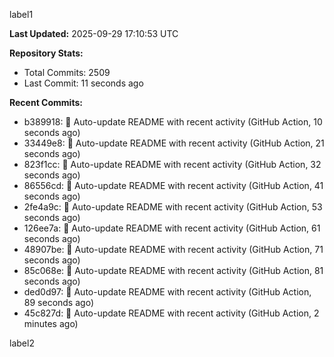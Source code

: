 
label1 
<!-- ACTIVITY_START -->
**Last Updated:** 2025-09-29 17:10:53 UTC

**Repository Stats:**
- Total Commits: 2509
- Last Commit: 11 seconds ago

**Recent Commits:**
- b389918: 🤖 Auto-update README with recent activity (GitHub Action, 10 seconds ago)
- 33449e8: 🤖 Auto-update README with recent activity (GitHub Action, 21 seconds ago)
- 823f1cc: 🤖 Auto-update README with recent activity (GitHub Action, 32 seconds ago)
- 86556cd: 🤖 Auto-update README with recent activity (GitHub Action, 41 seconds ago)
- 2fe4a9c: 🤖 Auto-update README with recent activity (GitHub Action, 53 seconds ago)
- 126ee7a: 🤖 Auto-update README with recent activity (GitHub Action, 61 seconds ago)
- 48907be: 🤖 Auto-update README with recent activity (GitHub Action, 71 seconds ago)
- 85c068e: 🤖 Auto-update README with recent activity (GitHub Action, 81 seconds ago)
- ded0d97: 🤖 Auto-update README with recent activity (GitHub Action, 89 seconds ago)
- 45c827d: 🤖 Auto-update README with recent activity (GitHub Action, 2 minutes ago)
<!-- ACTIVITY_END -->

label2
